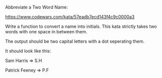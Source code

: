 Abbreviate a Two Word Name:

https://www.codewars.com/kata/57eadb7ecd143f4c9c0000a3

Write a function to convert a name into initials. This kata strictly takes two words with one space in between them.

The output should be two capital letters with a dot seperating them.

It should look like this:

Sam Harris => S.H

Patrick Feeney => P.F
